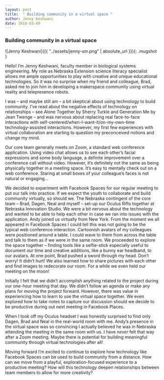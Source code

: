 ```yaml
---
layout: post
title:  " Building community in a virtual space "
author: Jenny Keshwani
date: 2018-03-09
---
```

### Building community in a virtual space

![Jenny Keshwani]({{ "../assets/jenny-sm.png" | absolute_url }}){: .mugshot }


Hello! I’m Jenny Keshwani, faculty member in biological systems engineering. My role as Nebraska Extension science literacy specialist allows me ample opportunities to play with creative and unique educational technologies. So it was no surprise when my friend and colleague, Brad, asked me to join him in developing a makerspace community using virtual reality and telepresence robots.

I was – and maybe still am – a bit skeptical about using technology to build community. I’ve read about the negative effects of technology on relationships – see Alone Together by Sherry Turkle and Generation Me by Jean Twenge – and was nervous about replacing real face-to-face interactions with self-centered/when-I-want-it/on-my-own-time technology-assisted interactions.
However, my first few experiences with virtual collaboration are starting to question my preconceived notions and change my mind.

Our core team generally meets on Zoom, a standard web conference application. Using video chat allows us to see each other’s facial expressions and some body language, a definite improvement over a conference call without video. However, it’s definitely not the same as being physically together in a meeting space. It’s easy to mentally check out on a web conference. Staring at small boxes of your colleague’s faces is not natural or engaging… 

We decided to experiment with Facebook Spaces for our regular meeting to put our talk into practice. If we expect the youth to collaborate and build community virtually, so should we. The Nebraska contingent of the core team – Brad, Dagen, Neal and myself – set-up our Oculus Rifts together at Nebraska Innovation Studio. We were a bit nervous about the technology and wanted to be able to help each other in case we ran into issues with the application. Andy joined us virtually from New York. 
From the moment we all appeared in Facebook Spaces I could tell this was not going to be the typical web conference interaction. Cartoonish avatars of my colleagues were positioned around a table. I could wave to them from across the table and talk to them as if we were in the same room. We proceeded to explore the space together – finding tools like a selfie-stick especially useful to document our time and creative additions, like a bunny ear headband, to our avatars. At one point, Brad pushed a sword through my head. Don’t worry! It didn’t hurt! We also learned how to share pictures with each other and find images to redecorate our room. For a while we even held our meeting on the moon!

Initially I felt that we didn’t accomplish anything related to the project during our one-hour meeting that day. We didn’t follow an agenda or make any plans for moving the project forward. However, there was value in experiencing how to learn to use the virtual space together. We even explored how to take notes to capture our discussion should we decide to be productive during out next meeting in Facebook Places. 

When I took off my Oculus headset I was honestly surprised to find only Dagen, Brad and Neal in the real-world room with me. Andy’s presence in the virtual space was so convincing I actually believed he was in Nebraska attending the meeting in the same room with us. I have *never* felt that way after a Zoom meeting. Maybe there is potential for building meaningful community through virtual technologies after all!

Moving forward I’m excited to continue to explore how technology like Facebook Spaces can be used to build community from a distance. How can we move from a playful, exploration-focused experience to a productive meeting? How will this technology deepen relationships between team members to allow for more creativity? 
